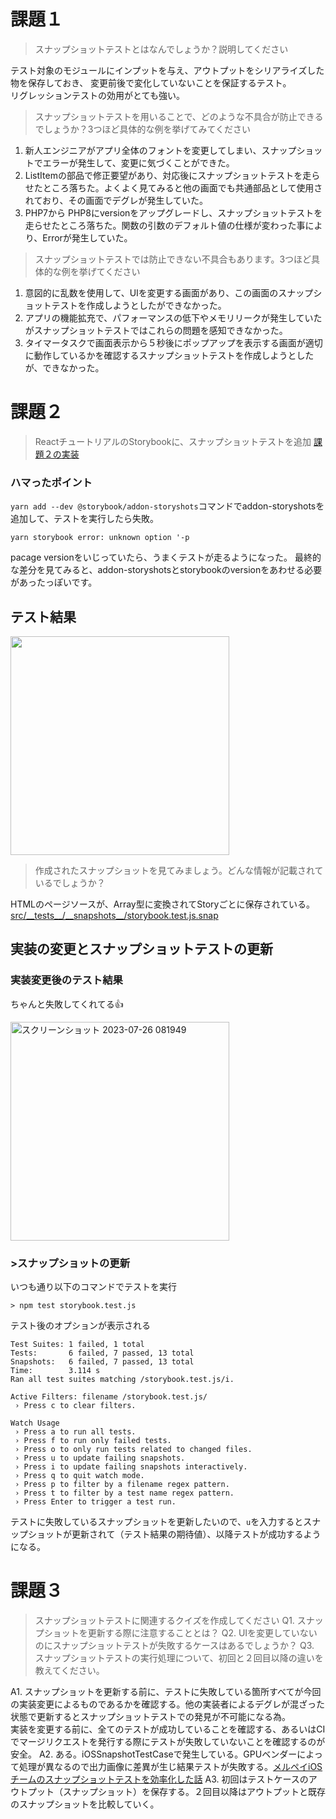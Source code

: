 # 課題１
> スナップショットテストとはなんでしょうか？説明してください

テスト対象のモジュールにインプットを与え、アウトプットをシリアライズした物を保存しておき、  変更前後で変化していないことを保証するテスト。  
リグレッションテストの効用がとても強い。

> スナップショットテストを用いることで、どのような不具合が防止できるでしょうか？3つほど具体的な例を挙げてみてください

1. 新人エンジニアがアプリ全体のフォントを変更してしまい、スナップショットでエラーが発生して、変更に気づくことができた。
1. ListItemの部品で修正要望があり、対応後にスナップショットテストを走らせたところ落ちた。よくよく見てみると他の画面でも共通部品として使用されており、その画面でデグレが発生していた。
1. PHP7から PHP8にversionをアップグレードし、スナップショットテストを走らせたところ落ちた。関数の引数のデフォルト値の仕様が変わった事により、Errorが発生していた。

> スナップショットテストでは防止できない不具合もあります。3つほど具体的な例を挙げてください

1. 意図的に乱数を使用して、UIを変更する画面があり、この画面のスナップショットテストを作成しようとしたができなかった。
1. アプリの機能拡充で、パフォーマンスの低下やメモリリークが発生していたがスナップショットテストではこれらの問題を感知できなかった。
1. タイマータスクで画面表示から５秒後にポップアップを表示する画面が適切に動作しているかを確認するスナップショットテストを作成しようとしたが、できなかった。

# 課題２
> ReactチュートリアルのStorybookに、スナップショットテストを追加
[課題２の実装](https://github.com/YamazakiYusuke/tic-tac-toe/pull/3)
### ハマったポイント
`yarn add --dev @storybook/addon-storyshots`コマンドでaddon-storyshotsを追加して、テストを実行したら失敗。  
```
yarn storybook error: unknown option '-p
```
pacage versionをいじっていたら、うまくテストが走るようになった。
最終的な差分を見てみると、addon-storyshotsとstorybookのversionをあわせる必要があったっぽいです。


## テスト結果
<img src='https://github.com/YamazakiYusuke/tic-tac-toe/assets/65708113/62409f29-cd39-447b-9566-45e0df464d06' height='350'>

> 作成されたスナップショットを見てみましょう。どんな情報が記載されているでしょうか？

HTMLのページソースが、Array型に変換されてStoryごとに保存されている。
[src/\_\_tests__/\_\_snapshots__/storybook.test.js.snap](https://github.com/YamazakiYusuke/tic-tac-toe/pull/3/files#diff-09188081616895dca821c65faa63d0831c9d9092c3176219e122a0a97dc779ea)

## 実装の変更とスナップショットテストの更新
### 実装変更後のテスト結果
ちゃんと失敗してくれてる👍   

<img height='350' alt="スクリーンショット 2023-07-26 081949" src="https://github.com/YamazakiYusuke/tic-tac-toe/assets/65708113/af8c8edb-0f3e-48e7-8402-7295b703bd39">

### >スナップショットの更新
いつも通り以下のコマンドでテストを実行
```console
> npm test storybook.test.js
```
テスト後のオプションが表示される
```console
Test Suites: 1 failed, 1 total
Tests:       6 failed, 7 passed, 13 total
Snapshots:   6 failed, 7 passed, 13 total
Time:        3.114 s
Ran all test suites matching /storybook.test.js/i.

Active Filters: filename /storybook.test.js/
 › Press c to clear filters.

Watch Usage
 › Press a to run all tests.
 › Press f to run only failed tests.
 › Press o to only run tests related to changed files.
 › Press u to update failing snapshots.
 › Press i to update failing snapshots interactively.
 › Press q to quit watch mode.
 › Press p to filter by a filename regex pattern.
 › Press t to filter by a test name regex pattern.
 › Press Enter to trigger a test run.
```
テストに失敗しているスナップショットを更新したいので、`u`を入力するとスナップショットが更新されて（テスト結果の期待値）、以降テストが成功するようになる。

# 課題３
> スナップショットテストに関連するクイズを作成してください
Q1. スナップショットを更新する際に注意することとは？
Q2. UIを変更していないのにスナップショットテストが失敗するケースはあるでしょうか？
Q3. スナップショットテストの実行処理について、初回と２回目以降の違いを教えてください。


A1. スナップショットを更新する前に、テストに失敗している箇所すべてが今回の実装変更によるものであるかを確認する。他の実装者によるデグレが混ざった状態で更新するとスナップショットテストでの発見が不可能になる為。  
実装を変更する前に、全てのテストが成功していることを確認する、あるいはCIでマージリクエストを発行する際にテストが失敗していないことを確認するのが安全。
A2. ある。iOSSnapshotTestCaseで発生している。GPUベンダーによって処理が異なるので出力画像に差異が生じ結果テストが失敗する。[メルペイiOSチームのスナップショットテストを効率化した話](https://engineering.mercari.com/blog/entry/20201220-ios-snapshot-testing/#:~:text=%E3%81%AA%E3%82%8A%E3%81%BE%E3%81%97%E3%81%9F%E3%80%82-,%E5%87%BA%E5%8A%9B%E7%94%BB%E5%83%8F%E3%81%AB%E5%BE%AE%E5%A6%99%E3%81%AB%E5%B7%AE%E3%81%8C%E3%81%82%E3%82%8B%E5%95%8F%E9%A1%8C,-%E3%83%86%E3%82%B9%E3%83%88%E6%99%82%E3%81%AB%E5%87%BA%E5%8A%9B)
A3. 初回はテストケースのアウトプット（スナップショット）を保存する。２回目以降はアウトプットと既存のスナップショットを比較していく。